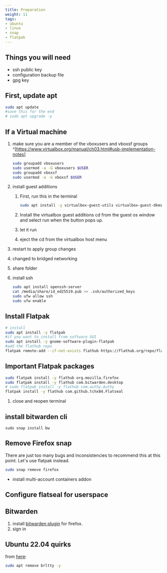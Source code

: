 ```yaml
---
title: Preparation
weight: 11
tags:
- ubuntu
- linux
- snap
- flatpak
---
```


## Things you will need

* ssh public key
* configuration backup file
* gpg key

## First, update apt

```bash
sudo apt update
#save this for the end
# sudo apt upgrade -y
```

## If a Virtual machine

1. make sure you are a member of the vboxusers and vboxsf groups ^[<https://www.virtualbox.org/manual/ch03.html#usb-implementation-notes>]

    ```bash
    sudo groupadd vboxusers 
    sudo usermod -a -G vboxusers $USER 
    sudo groupadd vboxsf
    sudo usermod -a -G vboxsf $USER 
    ```

1. install guest additions
    1. First, run this in the terminal

        ```bash
        sudo apt install -y virtualbox-guest-utils virtualbox-guest-dkms
        ```

    1. Install the virtualbox guest additions cd from the guest os window and select run when the button pops up.
    1. let it run
    1. eject the cd from the virtualbox host menu

1. restart to apply group changes
1. changed to bridged networking
1. share folder

1. install ssh

    ```bash
    sudo apt install openssh-server
    cat /media/share/id_ed25519.pub >> .ssh/authorized_keys
    sudo ufw allow ssh
    sudo ufw enable 
    ```

## Install Flatpak

```bash
# install
sudo apt install -y flatpak
#if you want to install from software GUI
sudo apt install -y gnome-software-plugin-flatpak
#add the flathub repo
flatpak remote-add --if-not-exists flathub https://flathub.org/repo/flathub.flatpakrepo
```

## Important Flatpak packages

```bash
sudo flatpak install -y flathub org.mozilla.firefox
sudo flatpak install -y flathub com.bitwarden.desktop
# sudo flatpak install -y flathub com.authy.Authy
flatpak install -y flathub com.github.tchx84.Flatseal
```

1. close and reopen terminal

<!-- 1. Sign in to authy and transfer -->

## install bitwarden cli

```
sudo snap install bw
```

## Remove Firefox snap

There are just too many bugs and inconsistencies to recommend this at this point.  Let's use flatpak instead.

```bash
sudo snap remove firefox
```

* install multi-account containers addon

## Configure flatseal for userspace

## Bitwarden

1. install [bitwarden plugin](https://bitwarden.com/download/) for firefox.
1. sign in

<!--
## Authy

1. First run:

    ```bash
    sudo snap install authy
    ```
-->

## Ubuntu 22.04 quirks

from [here](https://unix.stackexchange.com/questions/696001/dev-ttyusb0-is-available-but-after-try-to-call-its-gone):

```bash
sudo apt remove brltty -y
```
